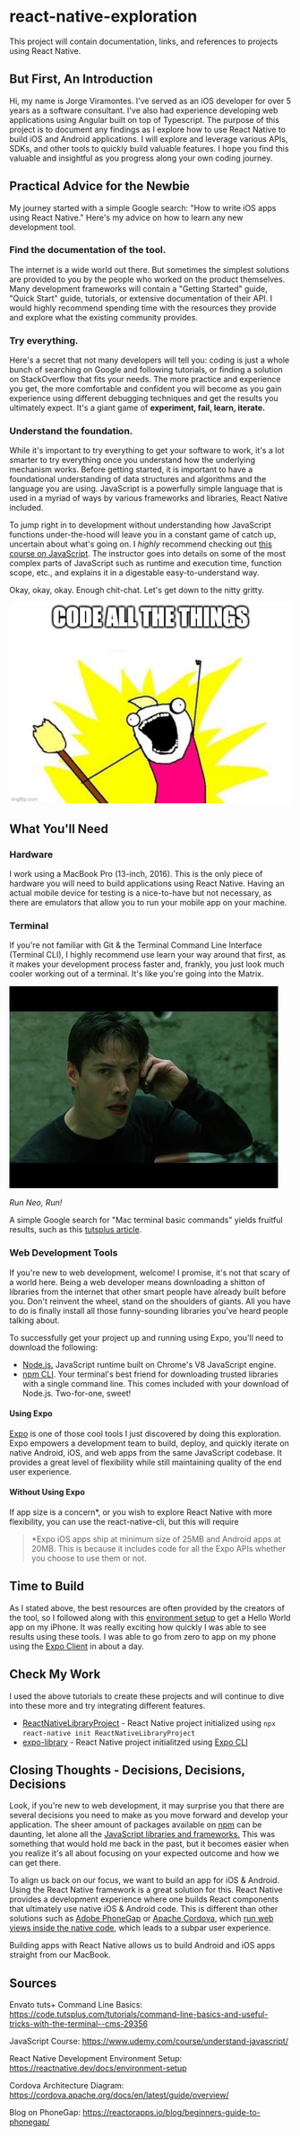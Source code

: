 # react-native-exploration
This project will contain documentation, links, and references to projects using React Native.

## But First, An Introduction
Hi, my name is Jorge Viramontes. I've served as an iOS developer for over 5 years as a software consultant. I've also had experience developing web applications using Angular built on top of Typescript. The purpose of this project is to document any findings as I explore how to use React Native to build iOS and Android applications. I will explore and leverage various APIs, SDKs, and other tools to quickly build valuable features. I hope you find this valuable and insightful as you progress along your own coding journey.

## Practical Advice for the Newbie

My journey started with a simple Google search: "How to write iOS apps using React Native." Here's my advice on how to learn any new development tool.

### **Find the documentation of the tool.** 
The internet is a wide world out there. But sometimes the simplest solutions are provided to you by the people who worked on the product themselves. Many development frameworks will contain a "Getting Started" guide, "Quick Start" guide, tutorials, or extensive documentation of their API. I would highly recommend spending time with the resources they provide and explore what the existing community provides. 

### **Try everything.** 
Here's a secret that not many developers will tell you: coding is just a whole bunch of searching on Google and following tutorials, or finding a solution on StackOverflow that fits your needs. The more practice and experience you get, the more comfortable and confident you will become as you gain experience using different debugging techniques and get the results you ultimately expect. It's a giant game of **experiment, fail, learn, iterate.** 

### **Understand the foundation.** 
While it's important to try everything to get your software to work, it's a lot smarter to try everything once you understand how the underlying mechanism works. Before getting started, it is important to have a foundational understanding of data structures and algorithms and the language you are using. JavaScript is a powerfully simple language that is used in a myriad of ways by various frameworks and libraries, React Native included. 

To jump right in to development without understanding how JavaScript functions under-the-hood will leave you in a constant game of catch up, uncertain about what's going on. I _highly_ recommend checking out [this course on JavaScript](https://www.udemy.com/course/understand-javascript/). The instructor goes into details on some of the most complex parts of JavaScript such as runtime and execution time, function scope, etc., and explains it in a digestable easy-to-understand way.

Okay, okay, okay. Enough chit-chat. Let's get down to the nitty gritty.

![Code all the things](/assets/code-all-the-things.jpg)

## What You'll Need

### **Hardware** 
I work using a MacBook Pro (13-inch, 2016). This is the only piece of hardware you will need to build applications using React Native. Having an actual mobile device for testing is a nice-to-have but not necessary, as there are emulators that allow you to run your mobile app on your machine. 

### **Terminal** 
If you're not familiar with Git & the Terminal Command Line Interface (Terminal CLI), I highly recommend use learn your way around that first, as it makes your development process faster and, frankly, you just look much cooler working out of a terminal. It's like you're going into the Matrix. 

![Run, Neo, Run!](/assets/run-neo-run.jpg)

_Run Neo, Run!_

A simple Google search for "Mac terminal basic commands" yields fruitful results, such as this [tutsplus article](https://code.tutsplus.com/tutorials/command-line-basics-and-useful-tricks-with-the-terminal--cms-29356).

### **Web Development Tools**
If you're new to web development, welcome! I promise, it's not that scary of a world here. Being a web developer means downloading a shitton of libraries from the internet that other smart people have already built before you. Don't reinvent the wheel, stand on the shoulders of giants. All you have to do is finally install all those funny-sounding libraries you've heard people talking about.

To successfully get your project up and running using Expo, you'll need to download the following:
 * [Node.js.](https://nodejs.org/en/) JavaScript runtime built on Chrome's V8 JavaScript engine. 
 * [npm CLI](https://www.npmjs.com/get-npm). Your terminal's best friend for downloading trusted libraries with a single command line. This comes included with your download of Node.js. Two-for-one, sweet!

#### Using Expo
[Expo](https://expo.io/) is one of those cool tools I just discovered by doing this exploration. Expo empowers a development team to build, deploy, and quickly iterate on native Android, iOS, and web apps from the same JavaScript codebase. It provides a great level of flexibility while still maintaining quality of the end user experience. 

#### Without Using Expo
If app size is a concern*, or you wish to explore React Native with more flexibility, you can use the react-native-cli, but this will require 

> *Expo iOS apps ship at minimum size of 25MB and Android apps at 20MB. This is because it includes code for all the Expo APIs whether you choose to use them or not. 

## Time to Build
As I stated above, the best resources are often provided by the creators of the tool, so I followed along with this [environment setup](https://reactnative.dev/docs/environment-setup) to get a Hello World app on my iPhone. It was really exciting how quickly I was able to see results using these tools. I was able to go from zero to app on my phone using the [Expo Client](https://expo.io/tools#client) in about a day. 

## Check My Work
I used the above tutorials to create these projects and will continue to dive into these more and try integrating different features.

- [ReactNativeLibraryProject](https://github.com/jvmontes/ReactNativeLibraryProject) - React Native project initialized using `npx react-native init ReactNativeLibraryProject` 
- [expo-library](https://github.com/jvmontes/expo-library) - React Native project initialitzed using [Expo CLI](https://expo.io/tools#cli)

## **Closing Thoughts - Decisions, Decisions, Decisions**
Look, if you're new to web development, it may surprise you that there are several decisions you need to make as you move forward and develop your application. The sheer amount of packages available on [npm](https://www.npmjs.com/) can be daunting, let alone all the [JavaScript libraries and frameworks.](https://en.wikipedia.org/wiki/List_of_JavaScript_libraries)
This was something that would hold me back in the past, but it becomes easier when you realize it's all about focusing on your expected outcome and how we can get there.

To align us back on our focus, we want to build an app for iOS & Android. Using the React Native framework is a great solution for this. React Native provides a development experience where one builds React components that ultimately use native iOS & Android code. This is different than other solutions such as [Adobe PhoneGap](https://phonegap.com/) or [Apache Cordova](https://cordova.apache.org/), which [run web views inside the native code](https://cordova.apache.org/docs/en/latest/guide/overview/), which leads to a subpar user experience. 

Building apps with React Native allows us to build Android and iOS apps straight from our MacBook. 

## Sources

Envato tuts+ Command Line Basics: https://code.tutsplus.com/tutorials/command-line-basics-and-useful-tricks-with-the-terminal--cms-29356

JavaScript Course: https://www.udemy.com/course/understand-javascript/

React Native Development Environment Setup: https://reactnative.dev/docs/environment-setup

Cordova Architecture Diagram: https://cordova.apache.org/docs/en/latest/guide/overview/

Blog on PhoneGap: https://reactorapps.io/blog/beginners-guide-to-phonegap/
